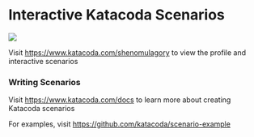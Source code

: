 # Interactive Katacoda Scenarios

[![](http://shields.katacoda.com/katacoda/shenomulagory/count.svg)](https://www.katacoda.com/shenomulagory "Get your profile on Katacoda.com")

Visit https://www.katacoda.com/shenomulagory to view the profile and interactive scenarios

### Writing Scenarios
Visit https://www.katacoda.com/docs to learn more about creating Katacoda scenarios

For examples, visit https://github.com/katacoda/scenario-example
